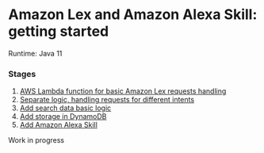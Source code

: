 # Amazon Lex and Amazon Alexa Skill: getting started
Runtime: Java 11

### Stages
1. [AWS Lambda function for basic Amazon Lex requests handling](https://github.com/satr/amazon-lex-alexa-getting-started/tree/master/stage-1)
2. [Separate logic, handling requests for different intents](https://github.com/satr/amazon-lex-alexa-getting-started/tree/master/stage-2)
3. [Add search data basic logic](https://github.com/satr/amazon-lex-alexa-getting-started/tree/master/stage-3)
4. [Add storage in DynamoDB](https://github.com/satr/amazon-lex-alexa-getting-started/tree/master/stage-4)
5. [Add Amazon Alexa Skill](https://github.com/satr/amazon-lex-alexa-getting-started/tree/master/stage-5)

Work in progress
